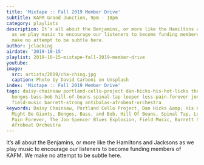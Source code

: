 ```yaml
---
title: 'Mixtape :: Fall 2019 Member Drive'
subtitle: KAFM Grand Junction, 9pm - 10pm
category: playlists
description: It’s all about the Benjamins, or more like the Hamiltons and Jacksons
  as we play music to encourage our listeners to become funding members of KAFM. We
  make no attempt to be subtle here.
author: jclacking
airdate: '2019-10-15'
playlist: 2019-10-15-mixtape-fall-2019-member-drive
youtube: 
image:
  src: artists/2019/cha-ching.jpg
  caption: Photo by David Carboni on Unsplash
index: 'Mixtape :: Fall 2019 Member Drive'
tags: daisy-chainsaw portland-cello-project dan-hicks-his-hot-licks they-might-be-giants
  bongos-bass-bob hill-of-beans spinal-tap looper less-pain-forever jon-spencer-blues-explosion
  field-music barrett-strong antibalas-afrobeat-orchestra
keywords: Daisy Chainsaw, Portland Cello Project, Dan Hicks &amp; His Hot Licks, They
  Might Be Giants, Bongos, Bass, and Bob, Hill Of Beans, Spinal Tap, Looper, Less
  Pain Forever, The Jon Spencer Blues Explosion, Field Music, Barrett Strong, Antibalas
  Afrobeat Orchestra
---
```

It’s all about the Benjamins, or more like the Hamiltons and Jacksons as we play music to encourage our listeners to become funding members of KAFM. We make no attempt to be subtle here.
